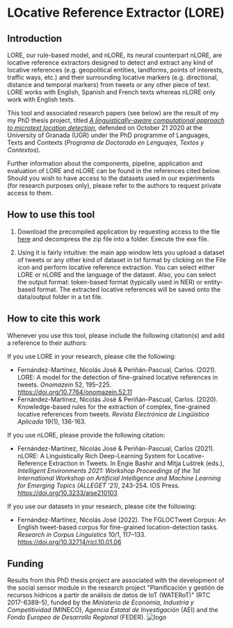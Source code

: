 # LOcative Reference Extractor (LORE)
## Introduction
LORE, our rule-based model, and nLORE, its neural counterpart nLORE, are locative reference extractors designed to detect and extract any kind of locative references (e.g. geopolitical entities, landforms, points of interests, traffic ways, etc.) and their surrounding locative markers (e.g. directional, distance and temporal markers) from tweets or any other piece of text. LORE works with English, Spanish and French texts whereas nLORE only work with English texts.

This tool and associated research papers (see below) are the result of my my PhD thesis project, titled [*A linguistically-aware computational approach to microtext location detection*](https://digibug.ugr.es/handle/10481/64577), defended on October 21 2020 at the University of Granada (UGR) under the PhD programme of Languages, Texts and Contexts (*Programa de Doctorado en Lenguajes, Textos y Contextos*).

Further information about the components, pipeline, application and evaluation of LORE and nLORE can be found in the references cited below. Should you wish to have access to the datasets used in our experiments (for research purposes only), please refer to the authors to request private access to them.

## How to use this tool

1. Download the precompiled application by requesting access to the file [here](https://drive.google.com/file/d/1yWs-eeP5_23eu1aNrZWnmIWKiVgMdupI/view?usp=sharing) and decompress the zip file into a folder. Execute the exe file.

2.  Using it is fairly intuitive: the main app window lets you upload a dataset of tweets or any other kind of dataset in txt format by clicking on the File icon and perform locative reference extraction. You can select either LORE or nLORE and the language of the dataset. Also, you can select the output format: token-based format (typically used in NER) or entity-based format. The extracted locative references will be saved onto the data/output folder in a txt file.

## How to cite this work
Whenever you use this tool, please include the following citation(s) and add a reference to their authors:

If you use LORE in your research, please cite the following:
- Fernández-Martínez, Nicolás José & Periñán-Pascual, Carlos. (2021). LORE: A model for the detection of fine-grained locative references in tweets. *Onomazein* 52, 195–225. https://doi.org/10.7764/onomazein.52.11
- Fernández-Martínez, Nicolás José & Periñán-Pascual, Carlos. (2020). Knowledge-based rules for the extraction of complex, fine-grained locative references from tweets. *Revista Electrónica de Lingüística Aplicada* 19(1), 136-163.


If you use nLORE, please provide the following citation:
- Fernández-Martínez, Nicolás José & Periñán-Pascual, Carlos (2021). nLORE: A Linguistically Rich Deep-Learning System for Locative-Reference Extraction in Tweets. In Engie Bashir and Mitja Luštrek (eds.), *Intelligent Environments 2021: Workshop Proceedings of the 1st International Workshop on Artificial Intelligence and Machine Learning for Emerging Topics (ALLEGET ’21)*, 243-254. IOS Press. https://doi.org/10.3233/aise210103

If you use our datasets in your research, please cite the following:
- Fernández-Martínez, Nicolás José (2022). The FGLOCTweet Corpus: An English tweet-based corpus for fine-grained location-detection tasks. *Research in Corpus Linguistics* 10/1, 117–133. https://doi.org/10.32714/ricl.10.01.06

## Funding
Results from this PhD thesis project are associated with the development of the social sensor module in the research project "Planificación y gestión de recursos hídricos a partir de análisis de datos de IoT (WATERoT)" (RTC 2017-6389-5), funded by the *Ministerio de Economía, Industria y Competitividad* (MINECO), *Agencia Estatal de Investigación* (AEI) and the *Fondo Europeo de Desarrollo Regional* (FEDER).
![logo](https://user-images.githubusercontent.com/45042730/158458975-d0554557-82c3-40c6-bb08-b68a38115268.png)
